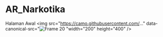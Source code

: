 # AR_Narkotika
Halaman Awal
<img src="https://camo.githubusercontent.com/..." data-canonical-src="![Frame 20](https://github.com/MuhammadFachruddin/AR_Narkotika/assets/123525071/569a4731-c8cc-48ac-8c4d-5459c4f1bfa1)
"width="200" height="400" />
